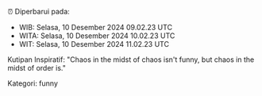 ⏰ Diperbarui pada:
- WIB: Selasa, 10 Desember 2024 09.02.23 UTC
- WITA: Selasa, 10 Desember 2024 10.02.23 UTC
- WIT: Selasa, 10 Desember 2024 11.02.23 UTC

Kutipan Inspiratif:
"Chaos in the midst of chaos isn't funny, but chaos in the midst of order is."


Kategori: funny

